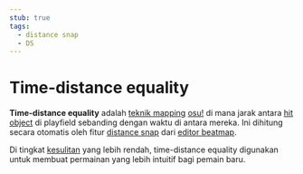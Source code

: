 ```yaml
---
stub: true
tags:
  - distance snap
  - DS
---
```


# Time-distance equality

**Time-distance equality** adalah [teknik mapping](/wiki/Mapping_techniques) [osu!](/wiki/Game_mode/osu!) di mana jarak antara [hit object](/wiki/Hit_object) di playfield sebanding dengan waktu di antara mereka. Ini dihitung secara otomatis oleh fitur [distance snap](/wiki/Client/Beatmap_editor/Distance_snap) dari [editor beatmap](/wiki/Client/Beatmap_editor).

Di tingkat [kesulitan](/wiki/Beatmap/Difficulty) yang lebih rendah, time-distance equality digunakan untuk membuat permainan yang lebih intuitif bagi pemain baru.
